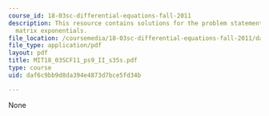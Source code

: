 ```yaml
---
course_id: 18-03sc-differential-equations-fall-2011
description: This resource contains solutions for the problem statements related to
  matrix exponentials.
file_location: /coursemedia/18-03sc-differential-equations-fall-2011/daf6c9bb9d8da394e4873d7bce5fd34b_MIT18_03SCF11_ps9_II_s35s.pdf
file_type: application/pdf
layout: pdf
title: MIT18_03SCF11_ps9_II_s35s.pdf
type: course
uid: daf6c9bb9d8da394e4873d7bce5fd34b

---
```

None